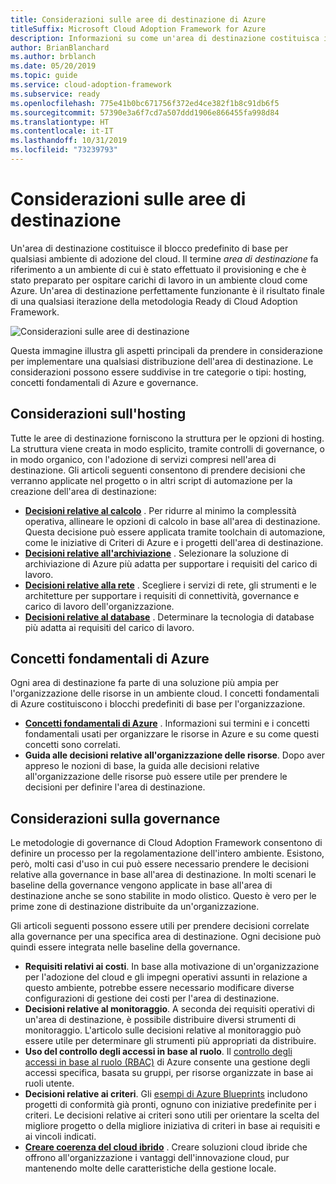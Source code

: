 ```yaml
---
title: Considerazioni sulle aree di destinazione di Azure
titleSuffix: Microsoft Cloud Adoption Framework for Azure
description: Informazioni su come un'area di destinazione costituisca il blocco predefinito di base per qualsiasi ambiente di adozione del cloud.
author: BrianBlanchard
ms.author: brblanch
ms.date: 05/20/2019
ms.topic: guide
ms.service: cloud-adoption-framework
ms.subservice: ready
ms.openlocfilehash: 775e41b0bc671756f372ed4ce382f1b8c91db6f5
ms.sourcegitcommit: 57390e3a6f7cd7a507ddd1906e866455fa998d84
ms.translationtype: HT
ms.contentlocale: it-IT
ms.lasthandoff: 10/31/2019
ms.locfileid: "73239793"
---
```

# <a name="landing-zone-considerations"></a>Considerazioni sulle aree di destinazione

Un'area di destinazione costituisce il blocco predefinito di base per qualsiasi ambiente di adozione del cloud. Il termine *area di destinazione* fa riferimento a un ambiente di cui è stato effettuato il provisioning e che è stato preparato per ospitare carichi di lavoro in un ambiente cloud come Azure. Un'area di destinazione perfettamente funzionante è il risultato finale di una qualsiasi iterazione della metodologia Ready di Cloud Adoption Framework.

![Considerazioni sulle aree di destinazione](../../_images/ready/landing-zone-considerations.png)

Questa immagine illustra gli aspetti principali da prendere in considerazione per implementare una qualsiasi distribuzione dell'area di destinazione. Le considerazioni possono essere suddivise in tre categorie o tipi: hosting, concetti fondamentali di Azure e governance.

## <a name="hosting-considerations"></a>Considerazioni sull'hosting

Tutte le aree di destinazione forniscono la struttura per le opzioni di hosting. La struttura viene creata in modo esplicito, tramite controlli di governance, o in modo organico, con l'adozione di servizi compresi nell'area di destinazione. Gli articoli seguenti consentono di prendere decisioni che verranno applicate nel progetto o in altri script di automazione per la creazione dell'area di destinazione:

- **[Decisioni relative al calcolo](./compute-options.md)** . Per ridurre al minimo la complessità operativa, allineare le opzioni di calcolo in base all'area di destinazione. Questa decisione può essere applicata tramite toolchain di automazione, come le iniziative di Criteri di Azure e i progetti dell'area di destinazione.
- **[Decisioni relative all'archiviazione](./storage-options.md)** . Selezionare la soluzione di archiviazione di Azure più adatta per supportare i requisiti del carico di lavoro.
- **[Decisioni relative alla rete](./networking-options.md)** . Scegliere i servizi di rete, gli strumenti e le architetture per supportare i requisiti di connettività, governance e carico di lavoro dell'organizzazione.
- **[Decisioni relative al database](./data-options.md)** . Determinare la tecnologia di database più adatta ai requisiti del carico di lavoro.

## <a name="azure-fundamentals"></a>Concetti fondamentali di Azure

Ogni area di destinazione fa parte di una soluzione più ampia per l'organizzazione delle risorse in un ambiente cloud. I concetti fondamentali di Azure costituiscono i blocchi predefiniti di base per l'organizzazione.

- **[Concetti fondamentali di Azure](./fundamental-concepts.md)** . Informazioni sui termini e i concetti fondamentali usati per organizzare le risorse in Azure e su come questi concetti sono correlati.
- **Guida alle decisioni relative all'organizzazione delle risorse**. Dopo aver appreso le nozioni di base, la guida alle decisioni relative all'organizzazione delle risorse può essere utile per prendere le decisioni per definire l'area di destinazione.

## <a name="governance-considerations"></a>Considerazioni sulla governance

Le metodologie di governance di Cloud Adoption Framework consentono di definire un processo per la regolamentazione dell'intero ambiente. Esistono, però, molti casi d'uso in cui può essere necessario prendere le decisioni relative alla governance in base all'area di destinazione. In molti scenari le baseline della governance vengono applicate in base all'area di destinazione anche se sono stabilite in modo olistico. Questo è vero per le prime zone di destinazione distribuite da un'organizzazione.

Gli articoli seguenti possono essere utili per prendere decisioni correlate alla governance per una specifica area di destinazione. Ogni decisione può quindi essere integrata nelle baseline della governance.

- **Requisiti relativi ai costi**. In base alla motivazione di un'organizzazione per l'adozione del cloud e gli impegni operativi assunti in relazione a questo ambiente, potrebbe essere necessario modificare diverse configurazioni di gestione dei costi per l'area di destinazione.
- **Decisioni relative al monitoraggio**. A seconda dei requisiti operativi di un'area di destinazione, è possibile distribuire diversi strumenti di monitoraggio. L'articolo sulle decisioni relative al monitoraggio può essere utile per determinare gli strumenti più appropriati da distribuire.
- **Uso del controllo degli accessi in base al ruolo**. Il [controllo degli accessi in base al ruolo (RBAC)](../considerations/roles.md) di Azure consente una gestione degli accessi specifica, basata su gruppi, per risorse organizzate in base ai ruoli utente.
- **Decisioni relative ai criteri**. Gli [esempi di Azure Blueprints](https://docs.microsoft.com/azure/governance/blueprints/samples) includono progetti di conformità già pronti, ognuno con iniziative predefinite per i criteri. Le decisioni relative ai criteri sono utili per orientare la scelta del migliore progetto o della migliore iniziativa di criteri in base ai requisiti e ai vincoli indicati.
- **[Creare coerenza del cloud ibrido](./hybrid-consistency.md)** . Creare soluzioni cloud ibride che offrono all'organizzazione i vantaggi dell'innovazione cloud, pur mantenendo molte delle caratteristiche della gestione locale.
